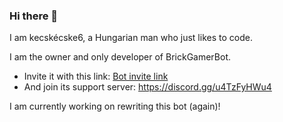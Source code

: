 ### Hi there 👋

I am kecskécske6, a Hungarian man who just likes to code.

I am the owner and only developer of BrickGamerBot.
- Invite it with this link: [Bot invite link](https://discord.com/api/oauth2/authorize?client_id=826348423082803230&permissions=268823616&scope=bot%20applications.commands)
- And join its support server: https://discord.gg/u4TzFyHWu4

I am currently working on rewriting this bot (again)!
